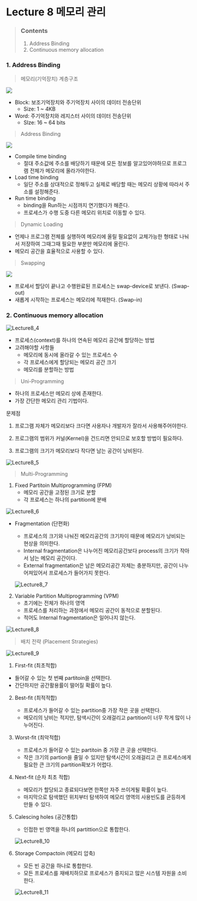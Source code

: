 # Lecture 8 메모리 관리



> ### Contents
>
> 1. Address Binding
> 2. Continuous memory allocation





### 1. Address Binding

> 메모리(기억장치) 계층구조

![](assets/Lecture8_1.PNG)

- Block: 보조기억장치와 주기억장치 사이의 데이터 전송단위
  - Size: 1 ~ 4KB
- Word: 주기억장치와 레지스터 사이의 데이터 전송단위
  - SIze: 16 ~ 64 bits



> Address Binding

![](assets/Lecture8_2.PNG)

- Compile time binding
  - 절대 주소값에 주소를 배당하기 때문에 모든 정보를 알고있어야하므로 프로그램 전체가 메모리에 올라가야한다.
- Load time binding
  - 일단 주소를 상대적으로 정해두고 실제로 배당할 때는 메모리 상황에 따라서 주소를 설정해준다.
- Run time binding
  - binding을 Run하는 시점까지 연기했다가 해준다.
  - 프로세스가 수행 도중 다른 메모리 위치로 이동할 수 있다.



> Dynamic Loading

- 언제나 프로그램 전체를 실행하여 메모리에 올릴 필요없이 교체가능한 형태로 나눠서 저장하여 그때그때 필요한 부분만 메모리에 올린다.
- 메모리 공간을 효율적으로 사용할 수 있다.



> Swapping

![](assets/Lecture8_3.PNG)

- 프로세서 할당이 끝나고 수행완료된 프로세스는 swap-device로 보낸다. (Swap-out)
- 새롭게 시작하는 프로세스는 메모리에 적재한다. (Swap-in)



### 2. Continuous memory allocation

![Lecture8_4](assets/Lecture8_4.PNG)

- 프로세스(context)를 하나의 연속된 메모리 공간에 할당하는 방법
- 고려해야할 사항들
  - 메모리에 동시에 올라갈 수 있는 프로세스 수
  - 각 프로세스에게 할당되는 메모리 공간 크기
  - 메모리를 분할하는 방법



> Uni-Programming

- 하나의 프로세스만 메모리 상에 존재한다.
- 가장 간단한 메모리 관리 기법이다.



문제점

1. 프로그램 자체가 메모리보다 크다면 사용자나 개발자가 잘라서 사용해주어야한다.

2. 프로그램의 범위가 커널(Kernel)을 건드리면 안되므로 보호할 방법이 필요하다.
3. 프로그램의 크기가 메모리보다 작다면 남는 공간이 낭비된다.

![Lecture8_5](assets/Lecture8_5.JPG)



> Multi-Programming



1. Fixed Partitoin Multiprogramming (FPM)
   - 메모리 공간을 고정된 크기로 분할
   - 각 프로세스는 하나의 partition에 분배

![Lecture8_6](assets/Lecture8_6.PNG)



- Fragmentation (단편화)

  - 프로세스의 크기와 나눠진 메모리공간의 크기차이 때문에 메모리가 낭비되는 현상을 의미한다.
  - Internal fragmentation은 나누어진 메모리공간보다 process의 크기가 작아서 남는 메모리 공간이다.
  - External fragmentation은 남은 메모리공간 자체는 충분하지만, 공간이 나누어져있어서 프로세스가 들어가지 못한다.

  ![Lecture8_7](assets/Lecture8_7.PNG)



2. Variable Partition Multiprogramming (VPM)
   - 초기에는 전체가 하나의 영역
   - 프로세스를 처리하는 과정에서 메모리 공간이 동적으로 분할된다.
   - 적어도 Internal fragmentation은 일어나지 않는다.

![Lecture8_8](assets/Lecture8_8.PNG)



> 배치 전략 (Placement Strategies)



![Lecture8_9](assets/Lecture8_9.PNG)

1.  First-fit (최초적합)
   - 들어갈 수 있는 첫 번째 partitoin을 선택한다.
   - 간단하지만 공간활용률이 떨어질 확률이 높다.

2. Best-fit (최적적합)

   - 프로세스가 들어갈 수 있는 partition중 가장 작은 곳을 선택한다.
   - 메모리의 낭비는 적지만, 탐색시간이 오래걸리고 partition이 너무 작게 많이 나누어진다.

3. Worst-fit (최악적합)

   - 프로세스가 들어갈 수 있는 partitoin 중 가장 큰 곳을 선택한다.
   - 작은 크기의 partion을 줄일 수 있지만 탐색시간이 오래걸리고 큰 프로세스에게 필요한 큰 크기의 partition확보가 어렵다.

4. Next-fit (순차 최초 적합)

   - 메모리가 할당되고 종료되다보면 한쪽만 자주 쓰이게될 확률이 높다. 
   - 마지막으로 탐색했던 위치부터 탐색하여 메모리 영역의 사용빈도를 균등하게 만들 수 있다.

5. Calescing holes (공간통합)

   - 인접한 빈 영역을 하나의 partittion으로 통합한다.

   ![Lecture8_10](assets/Lecture8_10.PNG)

6. Storage Compactoin (메모리 압축)

   - 모든 빈 공간을 하나로 통합한다.
   - 모든 프로세스를 재배치하므로 프로세스가 중지되고 많은 시스템 자원을 소비한다.

   ![Lecture8_11](assets/Lecture8_11.PNG)